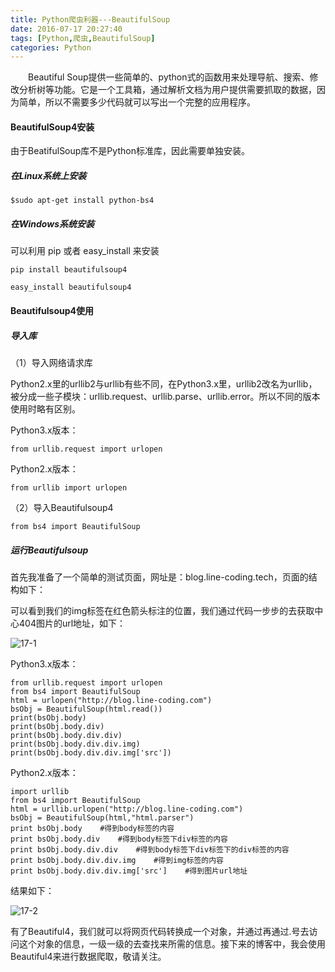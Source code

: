 ```yaml
---
title: Python爬虫利器---BeautifulSoup
date: 2016-07-17 20:27:40
tags: [Python,爬虫,BeautifulSoup]
categories: Python
---
```


　　Beautiful Soup提供一些简单的、python式的函数用来处理导航、搜索、修改分析树等功能。它是一个工具箱，通过解析文档为用户提供需要抓取的数据，因为简单，所以不需要多少代码就可以写出一个完整的应用程序。

<!--more-->

#### BeautifulSoup4安装

由于BeatifulSoup库不是Python标准库，因此需要单独安装。

##### 在Linux系统上安装
```
$sudo apt-get install python-bs4
```

##### 在Windows系统安装

可以利用 pip 或者 easy_install 来安装

```
pip install beautifulsoup4
```

```
easy_install beautifulsoup4
```

#### Beautifulsoup4使用

##### 导入库

（1）导入网络请求库

Python2.x里的urllib2与urllib有些不同，在Python3.x里，urllib2改名为urllib，被分成一些子模块：urllib.request、urllib.parse、urllib.error。所以不同的版本使用时略有区别。

Python3.x版本：
```
from urllib.request import urlopen
```

Python2.x版本：
```
from urllib import urlopen
```

（2）导入Beautifulsoup4
```
from bs4 import BeautifulSoup
```

##### 运行Beautifulsoup

首先我准备了一个简单的测试页面，网址是：blog.line-coding.tech，页面的结构如下：

可以看到我们的img标签在红色箭头标注的位置，我们通过代码一步步的去获取中心404图片的url地址，如下：

![17-1](http://ohe7ixo05.bkt.clouddn.com/2016/7/17-1.jpg)

Python3.x版本：

```
from urllib.request import urlopen
from bs4 import BeautifulSoup
html = urlopen("http://blog.line-coding.com")
bsObj = BeautifulSoup(html.read())
print(bsObj.body)
print(bsObj.body.div)
print(bsObj.body.div.div)
print(bsObj.body.div.div.img)
print(bsObj.body.div.div.img['src'])
```

Python2.x版本：

```
import urllib
from bs4 import BeautifulSoup
html = urllib.urlopen("http://blog.line-coding.com")
bsObj = BeautifulSoup(html,"html.parser")
print bsObj.body    #得到body标签的内容
print bsObj.body.div    #得到body标签下div标签的内容
print bsObj.body.div.div    #得到body标签下div标签下的div标签的内容
print bsObj.body.div.div.img    #得到img标签的内容
print bsObj.body.div.div.img['src']    #得到图片url地址
```

结果如下：

![17-2](http://ohe7ixo05.bkt.clouddn.com/2016/7/17-2.jpg)

有了Beautiful4，我们就可以将网页代码转换成一个对象，并通过再通过.号去访问这个对象的信息，一级一级的去查找来所需的信息。接下来的博客中，我会使用Beautiful4来进行数据爬取，敬请关注。

